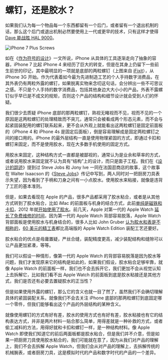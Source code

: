 # 螺钉，还是胶水？

  
  
如果我们认为每一个物品每一个东西都留有一个后门，或者留有一个退出机制的话，那么这个后门或退出机制必然要使用上一代或更早的技术，只有这样才使得 [Dave 能战胜 HAL 9000](https://en.wikiquote.org/wiki/2001:_A_Space_Odyssey_%28film%29)。

![iPhone 7 Plus Screws](http://www.hi-id.com/atcl/2017/iPhone-7-Plus-Screws.jpg)

如在《[作为符号的设计](http://www.hi-id.com/?tag=design-as-signs)》一文所说，iPhone 从具体的工具逐渐走向了抽象的容器，iPhone 7 比起 iPhone 4 来经历了巨大的转变，但是在其身上仍留下一些前生前世的印记，其中最明显的一项就是底部的两粒螺钉（上图来自 [iFixit](https://www.ifixit.com/Teardown/iPhone+7+Plus+Teardown/67384)），从 iPhone 3G 开始。作为代表着如今最为先进制造工艺的个人手持数字消费品，在其外表仍有两粒外露的螺钉，如果脱离实物来念叨这句话，会分辨出一些不可思议之感。不只是个人手持的数字消费品，包括其他身边大大小小的产品，外表不露螺钉似乎早已是不成文的规矩，否则这个产品的结构和细节设计就会受到人们的怀疑。

我们很少去质疑 iPhone 底部的那两粒螺钉，熟视无睹视而不见，视而不见的一个原因是这两粒螺钉的处理精致而不突兀，通常只会被看成两个形态元素，而不会与起紧固装配用的螺钉联系起来，更不会从外观上就能看出这两粒螺钉是固定前面板的（iPhone 4 和 iPhone 4s 是固定后面板），倒是容易理解成是固定两粒螺钉之间的接口用的。iPhone 的最外层结构一直是使用物理紧固的方式，即通过卡扣和螺钉来固定，而不是使用胶水，现在大多数手机使用的固定方式。

用胶水来固定，这种结构方式一直都是被鄙视的，通常认为是业余和草率的方式，或者说用胶水来固定就不认为具有“结构”上的设计，而只是面子工程。我们在《[设计的踪迹](http://www.hi-id.com/?p=2716)》提到过 Steve Jobs 和 Jony Ive 一同在法国逛商店的故事，这个故事在 Walter Isaacson 的《[Steve Jobs](https://www.amazon.cn/gp/product/1451648537/ref=as_li_tf_tl?ie=UTF8&camp=536&creative=3200&creativeASIN=1451648537&linkCode=as2&tag=hiid-23)》传记中写到，两人同时对一把厨房刀具表示失望，因为看到了手柄和刀身之间有一小点胶水。使用胶水来粘接，就像是违背了工匠的基本准则。

但是，如果去看现在 Apple 的产品，很多产品都采用了胶水粘合，或者是从其他方式转到了胶水粘合，比如 iMac 的前面板与机身的结合方式，此前[单纯是磁铁和卡扣](https://www.ifixit.com/Guide/iMac+Intel+21.5-Inch+EMC+2428+Display+Replacement/5952)，2012 年就[开始使用了胶水](https://www.ifixit.com/Teardown/iMac+Intel+21.5-Inch+EMC+2544+Teardown/11936#s42488)。前几天，Apple 对第一代的 Apple Watch [延长了免费维修的时间](https://www.macrumors.com/2017/07/11/apple-watch-back-cover-service-policy/)，因为第一代的 Apple Watch 背部容易脱落，Apple Watch 背部面板是使用胶水与机身结合的，很多人比如 John Gruber [认为胶水和表是不相称的](https://twitter.com/gruber/status/783026270388953089)，[60 美元的精工表](https://daringfireball.net/linked/2017/07/11/apple-watch-unglued)都比高端版的 Apple Watch Edition 装配工艺还要好。

胶水粘合的优点是毋庸置疑，严丝合缝，装配精度更高，减少装配结构和缝隙可以让产品更加紧凑，等等。

我们可以假设一种情形，像第一代的 Apple Watch 的背部容易脱落是因为胶水等问题，我们才发现原来它的结构是如此的，如果我们假设，胶水粘合足够牢靠，就像 Apple Watch 的前面板一样，我们也不会去拆开它，我们更加不会从视觉认知上去拆解它，比如我们看不出 Apple Watch 的前面板到底是胶水粘接还是其他方式，我们是否还有必要去置疑胶水的正当性？

但是如果使用外露的螺钉，那么它的含义也就一目了然了，虽然我们不会确切理解具体的紧固装配关系，就像我们不会去关注 iPhone 底部的那两粒螺钉到底固定哪一个零件，但我们能够看出这个产品的外层结构的某种含义。

就像使用螺钉的方式有好有差，胶水的使用方式也有好有差，胶水粘接也有它的结构表达方式，并非是两片材料一贴合那么简单，用得差就是一种补救的方式，或者偷工减料的方法，用得好就和卡扣和螺钉一样，是一种结构材料。像 Apple Watch 即使我们知道它的前后两面板都是胶水粘合，但是我们并不介意，但是如果一把厨房刀具使用胶水粘合的，我们可能就在意了，因为从我们对产品的理解上，我们不会去拆解 Apple Watch，但我们会从对产品的理解上，去拆解传统的机械腕表，或者厨房刀具，这是模拟时代的产品和数字时代的产品的一个差异。

